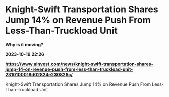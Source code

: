 # Knight-Swift Transportation Shares Jump 14% on Revenue Push From Less-Than-Truckload Unit
**Why is it moving?**

**2023-10-19 22:26**

**https://www.ainvest.com/news/knight-swift-transportation-shares-jump-14-on-revenue-push-from-less-than-truckload-unit-2310100018d02824e230826c/**

Knight-Swift Transportation Shares Jump 14% on Revenue Push From Less-Than-Truckload Unit